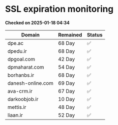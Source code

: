 # SSL expiration monitoring

**Checked on 2025-01-18 04:34**

| Domain | Remained | Status       |
|--------|----------|--------------|
| dpe.ac     | 68 Day   | ✅ |
| dpedu.ir     | 68 Day   | ✅ |
| dpgoal.com     | 42 Day   | ✅ |
| dpmaharat.com     | 54 Day   | ✅ |
| borhanbs.ir     | 68 Day   | ✅ |
| danesh-online.com     | 69 Day   | ✅ |
| ava-crm.ir     | 67 Day   | ✅ |
| darkoobjob.ir     | 10 Day   | ✅ |
| mettis.ir     | 48 Day   | ✅ |
| liaan.ir     | 52 Day   | ✅ |
